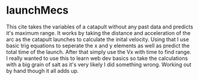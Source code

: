 # launchMecs
This cite takes the variables of a catapult without any past data and predicts it's maximum range. 
It works by taking the distance and acceleration of the arc as the catapult launches to calculate the inital velocity. Using that I use basic trig equations to seperate the x and y elements 
as well as predict the total time of the launch. After that simply use the Vx with time to find range. I really wanted to use this to learn web dev basics so take the calculations with a
big grain of salt as it's very likely I did something wrong. Working out by hand though it all adds up.
